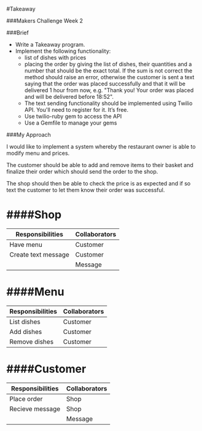 #Takeaway

###Makers Challenge Week 2

###Brief

* Write a Takeaway program. 
* Implement the following functionality:
  * list of dishes with prices
  * placing the order by giving the list of dishes, their quantities and a number that should be the exact total. If the sum is not correct the method should raise an error, otherwise the customer is sent a text saying that the order was placed successfully and that it will be delivered 1 hour from now, e.g. "Thank you! Your order was placed and will be delivered before 18:52".
  * The text sending functionality should be implemented using Twilio API. You'll need to register for it. It’s free.
  * Use twilio-ruby gem to access the API
  * Use a Gemfile to manage your gems
  
  
###My Approach

I would like to implement a system whereby the restaurant owner is able to modify menu and prices. 

The customer should be able to add and remove items to their basket and finalize their order which should send the order to the shop.

The shop should then be able to check the price is as expected and if so text the customer to let them know their order was successful.

####Shop
====

Responsibilities     | Collaborators 
---------------      | -------------
Have menu            | Customer 
Create text message  | Customer
                     | Message
                     

####Menu
====

Responsibilities     | Collaborators 
---------------      | -------------
List dishes          | Customer
Add dishes           | Customer
Remove dishes        | Customer


####Customer
=======

Responsibilities     | Collaborators 
---------------      | -------------
Place order          | Shop
Recieve message      | Shop
                     | Message




